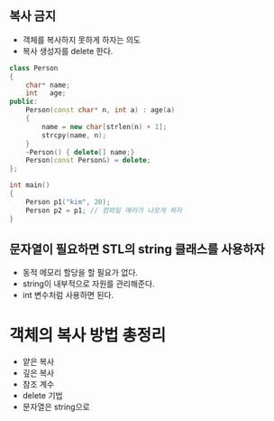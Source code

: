 <style>
r { color: Red }
o { color: Orange }
g { color: Green }
</style>

## 복사 금지
- 객체를 복사하지 못하게 하자는 의도
- 복사 생성자를 delete 한다.

```c++
class Person
{
    char* name;
    int   age;
public:
    Person(const char* n, int a) : age(a)
    {
        name = new char[strlen(n) + 1];
        strcpy(name, n);
    }
    ~Person() { delete[] name;}
    Person(const Person&) = delete;
};

int main()
{
    Person p1("kim", 20);
    Person p2 = p1; // 컴파일 에러가 나오게 하자
}
```

## 문자열이 필요하면 STL의 string 클래스를 사용하자
- 동적 메모리 할당을 할 필요가 없다.
- string이 내부적으로 자원를 관리해준다.
- int 변수처럼 사용하면 된다.


# 객체의 복사 방법 총정리
- 얕은 복사
- 깊은 복사
- 참조 계수
- delete 기법
- 문자열은 string으로